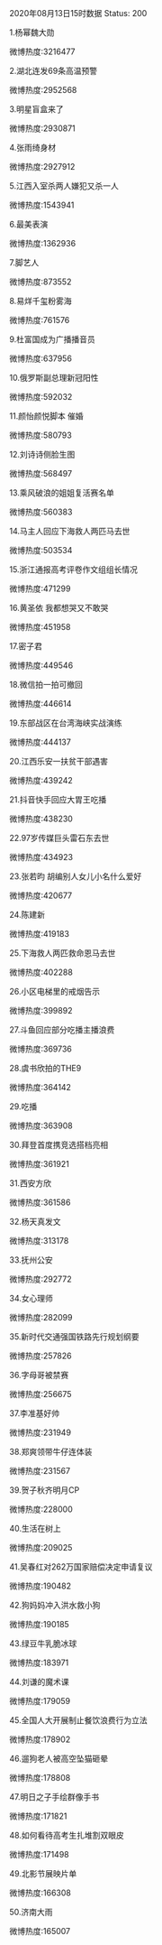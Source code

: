 2020年08月13日15时数据
Status: 200

1.杨幂魏大勋

微博热度:3216477

2.湖北连发69条高温预警

微博热度:2952568

3.明星盲盒来了

微博热度:2930871

4.张雨绮身材

微博热度:2927912

5.江西入室杀两人嫌犯又杀一人

微博热度:1543941

6.最美表演

微博热度:1362936

7.脚艺人

微博热度:873552

8.易烊千玺粉雾海

微博热度:761576

9.杜富国成为广播播音员

微博热度:637956

10.俄罗斯副总理新冠阳性

微博热度:592032

11.颜怡颜悦脚本 催婚

微博热度:580793

12.刘诗诗侧脸生图

微博热度:568497

13.乘风破浪的姐姐复活赛名单

微博热度:560383

14.马主人回应下海救人两匹马去世

微博热度:503534

15.浙江通报高考评卷作文组组长情况

微博热度:471299

16.黄圣依 我都想哭又不敢哭

微博热度:451958

17.密子君

微博热度:449546

18.微信拍一拍可撤回

微博热度:446614

19.东部战区在台湾海峡实战演练

微博热度:444137

20.江西乐安一扶贫干部遇害

微博热度:439242

21.抖音快手回应大胃王吃播

微博热度:438230

22.97岁传媒巨头雷石东去世

微博热度:434923

23.张若昀 胡编别人女儿小名什么爱好

微博热度:420677

24.陈建新

微博热度:419183

25.下海救人两匹救命恩马去世

微博热度:402288

26.小区电梯里的戒烟告示

微博热度:399892

27.斗鱼回应部分吃播主播浪费

微博热度:369736

28.虞书欣拍的THE9

微博热度:364142

29.吃播

微博热度:363908

30.拜登首度携竞选搭档亮相

微博热度:361921

31.西安方欣

微博热度:361586

32.杨天真发文

微博热度:313178

33.抚州公安

微博热度:292772

34.女心理师

微博热度:282099

35.新时代交通强国铁路先行规划纲要

微博热度:257826

36.字母哥被禁赛

微博热度:256675

37.李准基好帅

微博热度:231949

38.郑爽领带牛仔连体装

微博热度:231567

39.贺子秋齐明月CP

微博热度:228000

40.生活在树上

微博热度:209025

41.吴春红对262万国家赔偿决定申请复议

微博热度:190482

42.狗妈妈冲入洪水救小狗

微博热度:190185

43.绿豆牛乳脆冰球

微博热度:183971

44.刘谦的魔术课

微博热度:179059

45.全国人大开展制止餐饮浪费行为立法

微博热度:178902

46.遛狗老人被高空坠猫砸晕

微博热度:178808

47.明日之子手绘群像手书

微博热度:171821

48.如何看待高考生扎堆割双眼皮

微博热度:171498

49.北影节展映片单

微博热度:166308

50.济南大雨

微博热度:165007

